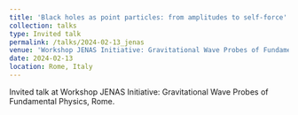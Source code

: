 ```yaml
---
title: 'Black holes as point particles: from amplitudes to self-force'
collection: talks
type: Invited talk
permalink: /talks/2024-02-13_jenas
venue: 'Workshop JENAS Initiative: Gravitational Wave Probes of Fundamental Physics'
date: 2024-02-13
location: Rome, Italy
---
```


Invited talk at Workshop JENAS Initiative: Gravitational Wave Probes of Fundamental Physics, Rome.

